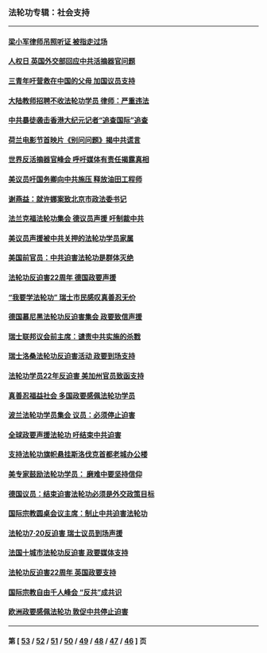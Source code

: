 ### 法轮功专辑：社会支持
---
#### [梁小军律师吊照听证 被指走过场](../../pages/nf4386/n13437662.md?12180430) 
#### [人权日 英国外交部回应中共活摘器官问题](../../pages/nf4386/n13430243.md?12180430) 
#### [三青年吁营救在中国的父母 加国议员支持](../../pages/nf4386/n13429744.md?12180430) 
#### [大陆教师招聘不收法轮功学员 律师：严重违法](../../pages/nf4386/n13365839.md?12180430) 
#### [中共暴徒袭击香港大纪元记者“追查国际”追查](../../pages/nf4386/n13343404.md?12180430) 
#### [荷兰电影节首映片《别问问题》揭中共谎言](../../pages/nf4386/n13321179.md?12180430) 
#### [世界反活摘器官峰会 呼吁媒体有责任揭露真相](../../pages/nf4386/n13264475.md?12180430) 
#### [美议员吁国务卿向中共施压 释放油田工程师](../../pages/nf4386/n13233845.md?12180430) 
#### [谢燕益：就许娜案致北京市政法委书记](../../pages/nf4386/n13182701.md?12180430) 
#### [法兰克福法轮功集会 德议员声援 吁制裁中共](../../pages/nf4386/n13175975.md?12180430) 
#### [美议员声援被中共关押的法轮功学员家属](../../pages/nf4386/n13158310.md?12180430) 
#### [美国前官员：中共迫害法轮功是群体灭绝](../../pages/nf4386/n13157750.md?12180430) 
#### [法轮功反迫害22周年 德国政要声援](../../pages/nf4386/n13143632.md?12180430) 
#### [“我要学法轮功” 瑞士市民感叹真善忍无价](../../pages/nf4386/n13129633.md?12180430) 
#### [德国慕尼黑法轮功反迫害集会 政要致信声援](../../pages/nf4386/n13129148.md?12180430) 
#### [瑞士联邦议会前主席：谴责中共实施的杀戮](../../pages/nf4386/n13127336.md?12180430) 
#### [瑞士洛桑法轮功反迫害活动 政要到场支持](../../pages/nf4386/n13119398.md?12180430) 
#### [法轮功学员22年反迫害 美加州官员致函支持](../../pages/nf4386/n13118879.md?12180430) 
#### [真善忍福益社会 多国政要感佩法轮功学员](../../pages/nf4386/n13116951.md?12180430) 
#### [波兰法轮功学员集会 议员：必须停止迫害](../../pages/nf4386/n13116685.md?12180430) 
#### [全球政要声援法轮功 吁结束中共迫害](../../pages/nf4386/n13114441.md?12180430) 
#### [支持法轮功旗帜悬挂斯洛伐克首都老城办公楼](../../pages/nf4386/n13112261.md?12180430) 
#### [美专家鼓励法轮功学员： 磨难中要坚持信仰](../../pages/nf4386/n13108359.md?12180430) 
#### [德国议员：结束迫害法轮功必须是外交政策目标](../../pages/nf4386/n13109600.md?12180430) 
#### [国际宗教圆桌会议主席：制止中共迫害法轮功](../../pages/nf4386/n13108177.md?12180430) 
#### [法轮功7·20反迫害 瑞士议员到场声援](../../pages/nf4386/n13107072.md?12180430) 
#### [法国十城市法轮功反迫害 政要媒体支持](../../pages/nf4386/n13104833.md?12180430) 
#### [法轮功反迫害22周年 英国政要支持](../../pages/nf4386/n13091349.md?12180430) 
#### [国际宗教自由千人峰会 “反共”成共识](../../pages/nf4386/n13091403.md?12180430) 
#### [欧洲政要感佩法轮功 敦促中共停止迫害](../../pages/nf4386/n13090743.md?12180430) 

---
#### 第 [ [53](./53.md?12180430) / [52](./52.md?12180430) / [51](./51.md?12180430) / [50](./50.md?12180430) / [49](./49.md?12180430) / [48](./48.md?12180430) / [47](./47.md?12180430) / [46](./46.md?12180430) ] 页
